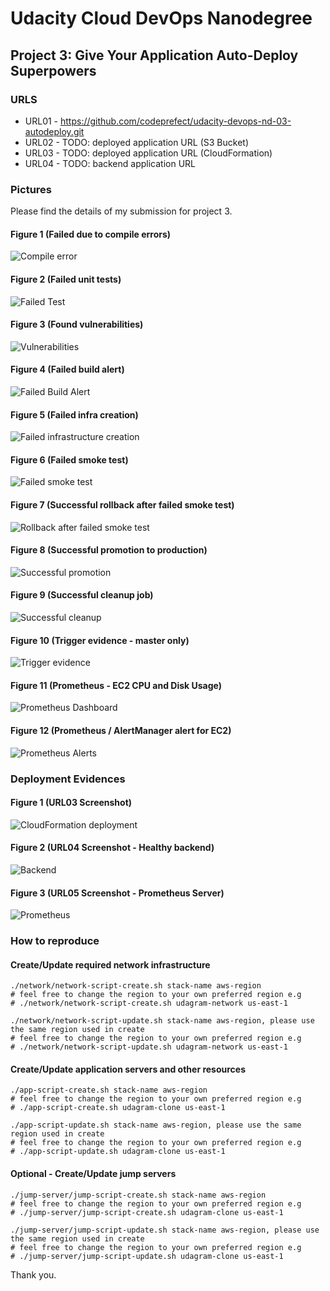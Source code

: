 # Udacity Cloud DevOps Nanodegree

## Project 3: Give Your Application Auto-Deploy Superpowers

### URLS

- URL01 - https://github.com/codeprefect/udacity-devops-nd-03-autodeploy.git
- URL02 - TODO: deployed application URL (S3 Bucket)
- URL03 - TODO: deployed application URL (CloudFormation)
- URL04 - TODO: backend application URL

### Pictures

Please find the details of my submission for project 3.

#### Figure 1 (Failed due to compile errors)

![Compile error](./docs/screenshots/SCREENSHOT01.png)

#### Figure 2 (Failed unit tests)

![Failed Test](./docs/screenshots/SCREENSHOT02.png)

#### Figure 3 (Found vulnerabilities)

![Vulnerabilities](./docs/screenshots/SCREENSHOT03.png)

#### Figure 4 (Failed build alert)

![Failed Build Alert](./docs/screenshots/SCREENSHOT04.png)

#### Figure 5 (Failed infra creation)

![Failed infrastructure creation](./docs/screenshots/SCREENSHOT05.png)

#### Figure 6 (Failed smoke test)

![Failed smoke test](./docs/screenshots/SCREENSHOT06.png)

#### Figure 7 (Successful rollback after failed smoke test)

![Rollback after failed smoke test](./docs/screenshots/SCREENSHOT07.png)

#### Figure 8 (Successful promotion to production)

![Successful promotion](./docs/screenshots/SCREENSHOT08.png)

#### Figure 9 (Successful cleanup job)

![Successful cleanup](./docs/screenshots/SCREENSHOT09.png)

#### Figure 10 (Trigger evidence - master only)

![Trigger evidence](./docs/screenshots/SCREENSHOT10.png)

#### Figure 11 (Prometheus - EC2 CPU and Disk Usage)

![Prometheus Dashboard](./docs/screenshots/SCREENSHOT11.png)

#### Figure 12 (Prometheus / AlertManager alert for EC2)

![Prometheus Alerts](./docs/screenshots/SCREENSHOT12.png)

### Deployment Evidences

#### Figure 1 (URL03 Screenshot)

![CloudFormation deployment](./docs/screenshots/URL03_SCREENSHOT.png)

#### Figure 2 (URL04 Screenshot - Healthy backend)

![Backend](./docs/screenshots/URL04_SCREENSHOT.png)

#### Figure 3 (URL05 Screenshot - Prometheus Server)

![Prometheus](./docs/screenshots/URL05_SCREENSHOT.png)

### How to reproduce

#### Create/Update required network infrastructure

```[bash]
./network/network-script-create.sh stack-name aws-region
# feel free to change the region to your own preferred region e.g
# ./network/network-script-create.sh udagram-network us-east-1
```

```[bash]
./network/network-script-update.sh stack-name aws-region, please use the same region used in create
# feel free to change the region to your own preferred region e.g
# ./network/network-script-update.sh udagram-network us-east-1
```

#### Create/Update application servers and other resources

```[bash]
./app-script-create.sh stack-name aws-region
# feel free to change the region to your own preferred region e.g
# ./app-script-create.sh udagram-clone us-east-1
```

```[bash]
./app-script-update.sh stack-name aws-region, please use the same region used in create
# feel free to change the region to your own preferred region e.g
# ./app-script-update.sh udagram-clone us-east-1
```

#### Optional - Create/Update jump servers

```[bash]
./jump-server/jump-script-create.sh stack-name aws-region
# feel free to change the region to your own preferred region e.g
# ./jump-server/jump-script-create.sh udagram-clone us-east-1
```

```[bash]
./jump-server/jump-script-update.sh stack-name aws-region, please use the same region used in create
# feel free to change the region to your own preferred region e.g
# ./jump-server/jump-script-update.sh udagram-clone us-east-1
```

Thank you.
